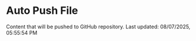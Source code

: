 # Auto Push File

Content that will be pushed to GitHub repository.
Last updated: 08/07/2025, 05:55:54 PM